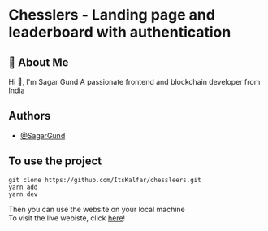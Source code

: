 # Chesslers - Landing page and leaderboard with authentication

## 🚀 About Me

Hi 👋, I'm Sagar Gund
A passionate frontend and blockchain developer from India

## Authors

- [@SagarGund](https://www.github.com/ItsKalfar)

## To use the project

```
git clone https://github.com/ItsKalfar/chessleers.git
yarn add
yarn dev
```

Then you can use the website on your local machine \
To visit the live webiste, click [here](https://chessleers.vercel.app/)!
